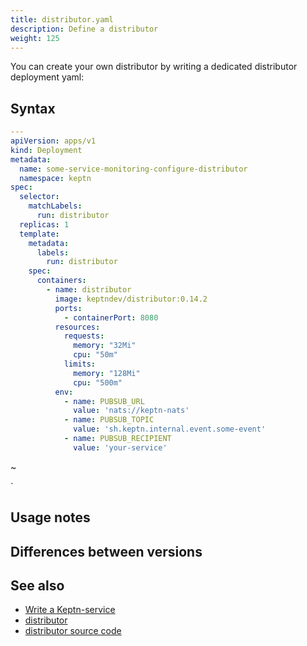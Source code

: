 ```yaml
---
title: distributor.yaml
description: Define a distributor
weight: 125
---
```


You can create your own distributor by writing a dedicated distributor deployment yaml:

## Syntax

```yaml
---
apiVersion: apps/v1
kind: Deployment
metadata:
  name: some-service-monitoring-configure-distributor
  namespace: keptn
spec:
  selector:
    matchLabels:
      run: distributor
  replicas: 1
  template:
    metadata:
      labels:
        run: distributor
    spec:
      containers:
        - name: distributor
          image: keptndev/distributor:0.14.2
          ports:
            - containerPort: 8080
          resources:
            requests:
              memory: "32Mi"
              cpu: "50m"
            limits:
              memory: "128Mi"
              cpu: "500m"
          env:
            - name: PUBSUB_URL
              value: 'nats://keptn-nats'
            - name: PUBSUB_TOPIC
              value: 'sh.keptn.internal.event.some-event'
            - name: PUBSUB_RECIPIENT
              value: 'your-service'
```
~               

`

## Usage notes

## Differences between versions

## See also

* [Write a Keptn-service](../../../integrations/custom_integration)
* [distributor](../../miscellaneous/distributor)
* [distributor source code](https://github.com/keptn/keptn/tree/master/distributor)



